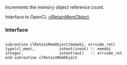 Increments the memory object reference count.

Interface to OpenCL [clRetainMemObject](http://www.khronos.org/registry/cl/sdk/1.1/docs/man/xhtml/clRetainMemObject.html).

### Interface ###

```Fortran

subroutine clRetainMemObject(memobj, errcode_ret)
type(cl_mem),           intent(inout) :: memobj
integer,                intent(out)   :: errcode_ret
end subroutine clRetainMemObject
```